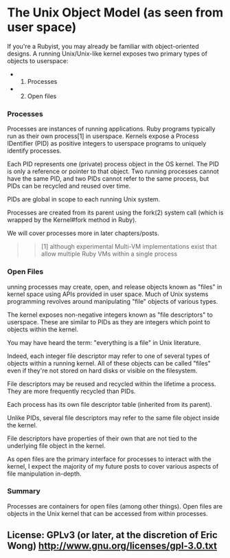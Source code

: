 # The Unix Object Model (as seen from user space)

If you're a Rubyist, you may already be familiar with object-oriented designs.  A running Unix/Unix-like kernel exposes two primary types of objects to userspace:
- 1) Processes
- 2) Open files

### Processes
Processes are instances of running applications.  Ruby programs typically run as their own process[1] in userspace.  Kernels expose a Process IDentifier (PID) as positive integers to userspace programs to uniquely identify processes.

Each PID represents one (private) process object in the OS kernel.  The PID is only a reference or pointer to that object.  Two running processes cannot have the same PID, and two PIDs cannot refer to the same process, but PIDs can be recycled and reused over time.

PIDs are global in scope to each running Unix system.

Processes are created from its parent using the fork(2) system call (which is wrapped by the Kernel#fork method in Ruby).

We will cover processes more in later chapters/posts.

>> [1] although experimental Multi-VM implementations exist that allow multiple Ruby VMs within a single process

### Open Files
unning processes may create, open, and release objects known as "files" in kernel space using APIs provided in user space.  Much of Unix systems programming revolves around manipulating "file" objects of various types.

The kernel exposes non-negative integers known as "file descriptors" to userspace.  These are similar to PIDs as they are integers which point to objects within the kernel.

You may have heard the term: "everything is a file" in Unix literature.

Indeed, each integer file descriptor may refer to one of several types of objects within a running kernel.  All of these objects can be called "files" even if they're not stored on hard disks or visible on the filesystem.

File descriptors may be reused and recycled within the lifetime a process.  They are more frequently recycled than PIDs.

Each process has its own file descriptor table (inherited from its parent).

Unlike PIDs, several file descriptors may refer to the same file object inside the kernel.

File descriptors have properties of their own that are not tied to the underlying file object in the kernel.

As open files are the primary interface for processes to interact with the kernel, I expect the majority of my future posts to cover various aspects of file manipulation in-depth.

### Summary
Processes are containers for open files (among other things).  Open files are objects in the Unix kernel that can be accessed from within processes.

## License: GPLv3 (or later, at the discretion of Eric Wong) http://www.gnu.org/licenses/gpl-3.0.txt
